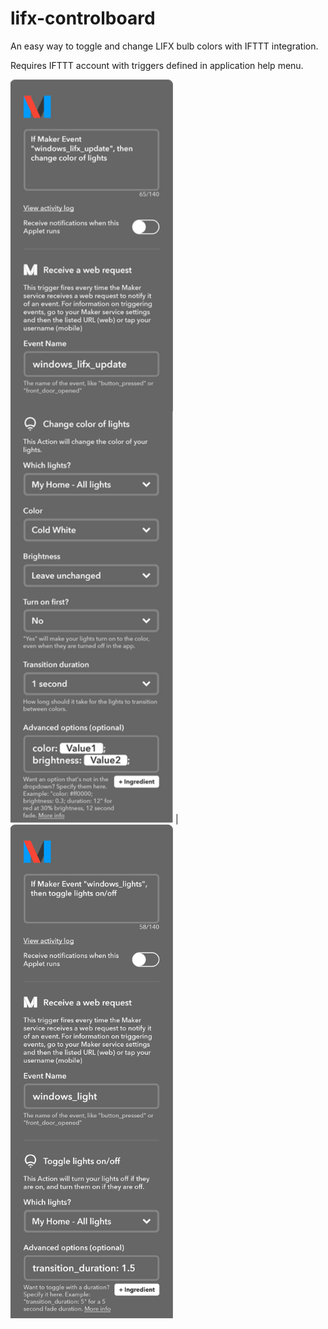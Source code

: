 # lifx-controlboard
An easy way to toggle and change LIFX bulb colors with IFTTT integration.

Requires IFTTT account with triggers defined in application help menu.

<img src="https://raw.githubusercontent.com/LucasChilders/lifx-controlboard/master/color_update.png" width="260">  |  <img src="https://raw.githubusercontent.com/LucasChilders/lifx-controlboard/master/light_toggle.png"  width="260">
